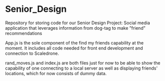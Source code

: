 # Senior_Design
Repository for storing code for our Senior Design Project:
Social media application that leverages information from dog-tag to make ”friend” recommendations

App.js is the sole component of the find my friends capability at the moment. It includes all code needed for front end development and connection to Scaledrone.

rand_moves.js and index.js are both files just for now to be able to show the capability of one connecting to a local server as well as displaying friends' locations, which for now consists of dummy data. 

